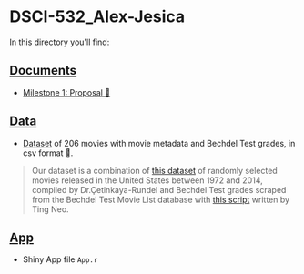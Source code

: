 # DSCI-532_Alex-Jesica

In this directory you'll find:

## <a href="https://github.com/UBC-MDS/DSCI-532_Alex-Jesica/tree/master/docs">Documents</a>

- <a href="https://github.com/UBC-MDS/DSCI-532_Alex-Jesica/blob/master/docs/Proposal.md">Milestone 1: Proposal 🍿</a>

## <a href="https://github.com/UBC-MDS/DSCI-532_Alex-Jesica/tree/master/data">Data</a>

- <a href="https://github.com/UBC-MDS/DSCI-532_Alex-Jesica/blob/master/data/movies_rt_bechdel.csv"> Dataset</a> of 206 movies with movie metadata and Bechdel Test grades, in csv format 🎥.

> Our dataset is a combination of <a href="http://www2.stat.duke.edu/~mc301/data/movies.html">this dataset</a> of randomly selected movies released in the United States between 1972 and 2014, compiled by Dr.Çetinkaya-Rundel and Bechdel Test grades scraped from the Bechdel Test Movie List database with <a href="https://github.com/neokt/women-dialogue-box-office/blob/master/02-bechdel-scraping.ipynb">this script</a> written by Ting Neo.

## <a href="https://github.com/UBC-MDS/DSCI-532_Alex-Jesica/tree/master/app">App</a>
- Shiny App file `App.r`
